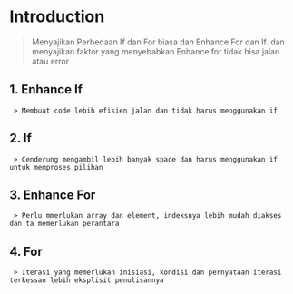 # Introduction
> Menyajikan Perbedaan If dan For biasa dan Enhance For dan If. dan menyajikan faktor yang menyebabkan Enhance for tidak bisa jalan atau error

## 1. Enhance If
     > Membuat code lebih efisien jalan dan tidak harus menggunakan if
## 2. If
     > Cenderung mengambil lebih banyak space dan harus menggunakan if untuk memproses pilihan
## 3. Enhance For
     > Perlu mmerlukan array dan element, indeksnya lebih mudah diakses dan ta memerlukan perantara
## 4. For
     > Iterasi yang memerlukan inisiasi, kondisi dan pernyataan iterasi terkessan lebih eksplisit penulisannya
